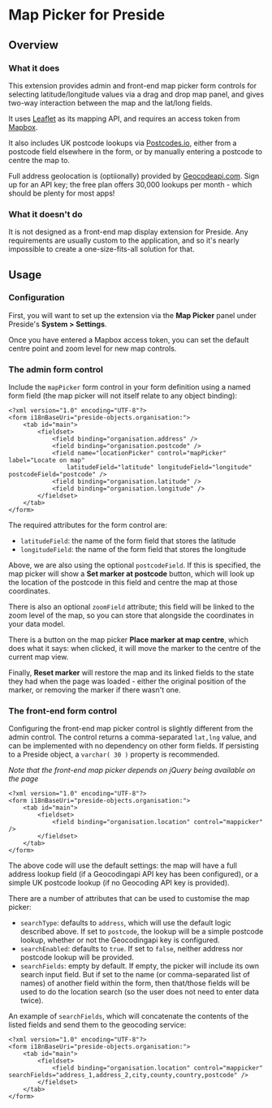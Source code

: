 # Map Picker for Preside

## Overview

### What it does

This extension provides admin and front-end map picker form controls for selecting latitude/longitude values via a drag and drop map panel, and gives two-way interaction between the map and the lat/long fields.

It uses [Leaflet](https://leafletjs.com/) as its mapping API, and requires an access token from [Mapbox](https://www.mapbox.com/).

It also includes UK postcode lookups via [Postcodes.io](https://postcodes.io/), either from a postcode field elsewhere in the form, or by manually entering a postcode to centre the map to.

Full address geolocation is (optiionally) provided by [Geocodeapi.com](https://geocodeapi.com/). Sign up for an API key; the free plan offers 30,000 lookups per month - which should be plenty for most apps!

### What it doesn't do

It is not designed as a front-end map display extension for Preside. Any requirements are usually custom to the application, and so it's nearly impossible to create a one-size-fits-all solution for that.

## Usage

### Configuration

First, you will want to set up the extension via the **Map Picker** panel under Preside's **System > Settings**.

Once you have entered a Mapbox access token, you can set the default centre point and zoom level for new map controls.

### The admin form control

Include the `mapPicker` form control in your form definition using a named form field (the map picker will not itself relate to any object binding):

```
<?xml version="1.0" encoding="UTF-8"?>
<form i18nBaseUri="preside-objects.organisation:">
	<tab id="main">
		<fieldset>
			<field binding="organisation.address" />
			<field binding="organisation.postcode" />
			<field name="locationPicker" control="mapPicker" label="Locate on map"
				latitudeField="latitude" longitudeField="longitude" postcodeField="postcode" />
			<field binding="organisation.latitude" />
			<field binding="organisation.longitude" />
		</fieldset>
	</tab>
</form>
```

The required attributes for the form control are:

- `latitudeField`: the name of the form field that stores the latitude
- `longitudeField`: the name of the form field that stores the longitude

Above, we are also using the optional `postcodeField`. If this is specified, the map picker will show a **Set marker at postcode** button, which will look up the location of the postcode in this field and centre the map at those coordinates.

There is also an optional `zoomField` attribute; this field will be linked to the zoom level of the map, so you can store that alongside the coordinates in your data model.

There is a button on the map picker **Place marker at map centre**, which does what it says: when clicked, it will move the marker to the centre of the current map view.

Finally, **Reset marker** will restore the map and its linked fields to the state they had when the page was loaded - either the original position of the marker, or removing the marker if there wasn't one.

### The front-end form control

Configuring the front-end map picker control is slightly different from the admin control. The control returns a comma-separated `lat,lng` value, and can be implemented with no dependency on other form fields. If persisting to a Preside object, a `varchar( 30 )` property is recommended.

*Note that the front-end map picker depends on jQuery being available on the page*

```
<?xml version="1.0" encoding="UTF-8"?>
<form i18nBaseUri="preside-objects.organisation:">
	<tab id="main">
		<fieldset>
			<field binding="organisation.location" control="mappicker" />
		</fieldset>
	</tab>
</form>
```

The above code will use the default settings: the map will have a full address lookup field (if a Geocodingapi API key has been configured), or a simple UK postcode lookup (if no Geocoding API key is provided).

There are a number of attributes that can be used to customise the map picker:

- `searchType`: defaults to `address`, which will use the default logic described above. If set to `postcode`, the lookup will be a simple postcode lookup, whether or not the Geocodingapi key is configured.
- `searchEnabled`: defaults to `true`. If set to `false`, neither address nor postcode lookup will be provided.
- `searchFields`: empty by default. If empty, the picker will include its own search input field. But if set to the name (or comma-separated list of names) of another field within the form, then that/those fields will be used to do the location search (so the user does not need to enter data twice).

An example of `searchFields`, which will concatenate the contents of the listed fields and send them to the geocoding service:

```
<?xml version="1.0" encoding="UTF-8"?>
<form i18nBaseUri="preside-objects.organisation:">
	<tab id="main">
		<fieldset>
			<field binding="organisation.location" control="mappicker" searchFields="address_1,address_2,city,county,country,postcode" />
		</fieldset>
	</tab>
</form>
```